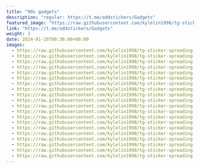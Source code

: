 ```yaml
---
title: "90s gadgets"
description: "regular: https://t.me/addstickers/Gadgets"
featured_image: "https://raw.githubusercontent.com/kylelin1998/tg-sticker-spreading-worldwide-images/main/img/eec20713-9ca7-4945-a3ae-779ae21d729e.jpg"
link: "https://t.me/addstickers/Gadgets"
weight: 3
date: 2024-01-16T08:36:08+08:00
images:
  - https://raw.githubusercontent.com/kylelin1998/tg-sticker-spreading-worldwide-images/main/img/eec20713-9ca7-4945-a3ae-779ae21d729e.jpg
  - https://raw.githubusercontent.com/kylelin1998/tg-sticker-spreading-worldwide-images/main/img/2486d753-ac8c-41b1-a996-befc98abc979.jpg
  - https://raw.githubusercontent.com/kylelin1998/tg-sticker-spreading-worldwide-images/main/img/87284218-9d53-4c8f-b6a0-7f29d7a478dc.jpg
  - https://raw.githubusercontent.com/kylelin1998/tg-sticker-spreading-worldwide-images/main/img/b6ee8165-1543-44be-9d12-37a6992035c0.jpg
  - https://raw.githubusercontent.com/kylelin1998/tg-sticker-spreading-worldwide-images/main/img/346525d9-af9a-4629-badf-2d0faa28a080.jpg
  - https://raw.githubusercontent.com/kylelin1998/tg-sticker-spreading-worldwide-images/main/img/e9ba2111-05c5-4fc7-a98c-927c042698c9.jpg
  - https://raw.githubusercontent.com/kylelin1998/tg-sticker-spreading-worldwide-images/main/img/f88e459b-5284-42bd-b1a4-98f03ed545a2.jpg
  - https://raw.githubusercontent.com/kylelin1998/tg-sticker-spreading-worldwide-images/main/img/66bd6b7e-f02d-4be0-aa29-90751ffe500d.jpg
  - https://raw.githubusercontent.com/kylelin1998/tg-sticker-spreading-worldwide-images/main/img/6c4ac21f-9306-4145-805a-d2b3780a1672.jpg
  - https://raw.githubusercontent.com/kylelin1998/tg-sticker-spreading-worldwide-images/main/img/902924e0-6b84-4f81-8110-0f64c35eada9.jpg
  - https://raw.githubusercontent.com/kylelin1998/tg-sticker-spreading-worldwide-images/main/img/976c316c-0053-4a3c-bbc1-35c6a7c89800.jpg
  - https://raw.githubusercontent.com/kylelin1998/tg-sticker-spreading-worldwide-images/main/img/f114df56-f688-44af-ac4b-a4774a63fb95.jpg
  - https://raw.githubusercontent.com/kylelin1998/tg-sticker-spreading-worldwide-images/main/img/33bf8236-5515-47fe-83ef-dcae6c16f064.jpg
  - https://raw.githubusercontent.com/kylelin1998/tg-sticker-spreading-worldwide-images/main/img/c8320200-72b9-4a5b-996a-c8334345194f.jpg
  - https://raw.githubusercontent.com/kylelin1998/tg-sticker-spreading-worldwide-images/main/img/58dadf2a-4c77-4d74-b844-2dfb08968785.jpg
  - https://raw.githubusercontent.com/kylelin1998/tg-sticker-spreading-worldwide-images/main/img/57743d60-1045-430b-9954-8aefdf6197b1.jpg
  - https://raw.githubusercontent.com/kylelin1998/tg-sticker-spreading-worldwide-images/main/img/873a01b7-406f-457f-b3b0-c0534b37d02f.jpg
  - https://raw.githubusercontent.com/kylelin1998/tg-sticker-spreading-worldwide-images/main/img/e2c09ba6-4dff-4fb7-b3fa-8f55b818acf7.jpg
  - https://raw.githubusercontent.com/kylelin1998/tg-sticker-spreading-worldwide-images/main/img/5931ba0f-e618-4f75-85fb-8c5e75de1c2f.jpg
  - https://raw.githubusercontent.com/kylelin1998/tg-sticker-spreading-worldwide-images/main/img/660d06e4-08df-4ad7-9e22-7f5c578c785f.jpg
---
```

